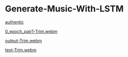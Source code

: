 # Generate-Music-With-LSTM

[authentic](https://github.com/Mikyx-1/Generate-Music-With-LSTM/assets/92131994/3bce9a94-c25c-476c-aba7-33a724d51702)


[0_epoch_pair1-Trim.webm](https://github.com/Mikyx-1/Generate-Music-With-LSTM/assets/92131994/7544b9cf-fa7e-4fff-9080-c93d1036429c)


[output-Trim.webm](https://github.com/Mikyx-1/Generate-Music-With-LSTM/assets/92131994/3e74e6c5-f721-4fb6-8bb2-8a308ddf7838)


[test-Trim.webm](https://github.com/Mikyx-1/Generate-Music-With-LSTM/assets/92131994/8c101fae-6add-4ff2-a76a-628ee4f5e594)
